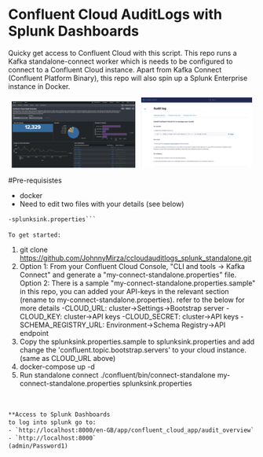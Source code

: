 # Confluent Cloud AuditLogs with Splunk Dashboards
Quicky get access to Confluent Cloud with this script. This repo runs a Kafka standalone-connect worker which is needs to be configured to connect to a Confluent Cloud instance. Apart from Kafka Connect (Confluent Platform Binary), this repo will also spin up a Splunk Enterprise instance in Docker.

<p align="center">
   <img src="images/splunk_cc_auditlogs.png" width="50%" height="50%">
   &nbsp;
   <img src="images/cc_auditlogs.png" width="45%" height="45%">
</p>

   
#Pre-requisistes
- docker
- Need to edit two files with your details (see below)
```-my-connect-standalone.properties 
-splunksink.properties```

To get started:
```
1. git clone https://github.com/JohnnyMirza/ccloudauditlogs_splunk_standalone.git
2. Option 1: From your Confluent Cloud Console, "CLI and tools -> Kafka Connect" and generate a "my-connect-standalone.properties" file.
   Option 2: There is a sample "my-connect-standalone.properties.sample" in this repo, you can added your API-keys in the relevant section (rename to my-connect-standalone.properties). refer to the below for more details
    -CLOUD_URL: cluster->Settings->Bootstrap server
    -CLOUD_KEY: cluster->API keys
    -CLOUD_SECRET: cluster->API keys
    -SCHEMA_REGISTRY_URL: Environment->Schema Registry->API endpoint
4. Copy the splunksink.properties.sample to splunksink.properties and add change the 'confluent.topic.bootstrap.servers' to your cloud instance. (same as CLOUD_URL above)
5. docker-compose up -d
6. Run standalone connect
    ./confluent/bin/connect-standalone my-connect-standalone.properties splunksink.properties
```


**Access to Splunk Dashboards
to log into splunk go to:
- `http://localhost:8000/en-GB/app/confluent_cloud_app/audit_overview`
- `http://localhost:8000`
(admin/Password1)
